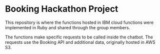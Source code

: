 # Booking Hackathon Project

This repository is where the functions hosted in IBM cloud functions were implemented in Ruby and shared through the group members.

The functions make specific requests to be called inside the chatbot. The requests use the Booking API and additional data, originally hosted in AWS S3.
